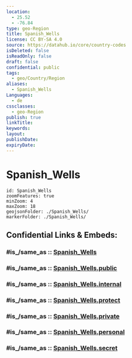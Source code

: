 ```yaml
---
location:
  - 25.52
  - -76.84
type: geo-Region
title: Spanish_Wells
license: CC BY-SA 4.0
source: https://datahub.io/core/country-codes
isDeleted: false
isReadOnly: false
draft: false
confidential: public
tags:
  - geo/Country/Region
aliases:
  - Spanish_Wells
Languages:
  - de
cssclasses:
  - geo-Region
publish: true
linkTitle:
keywords:
layout:
publishDate:
expiryDate:
---
```


# Spanish_Wells

```leaflet
id: Spanish_Wells
zoomFeatures: true 
minZoom: 4 
maxZoom: 18
geojsonFolder: ./Spanish_Wells/
markerFolder: ./Spanish_Wells/
```


## Confidential Links & Embeds: 

### #is_/same_as :: [Spanish_Wells](/_Standards/Earth/Continent/America~Caribbean/Bahamas/Districts~Bahamas/Spanish_Wells.md) 

### #is_/same_as :: [Spanish_Wells.public](/_public/Earth/Continent/America~Caribbean/Bahamas/Districts~Bahamas/Spanish_Wells.public.md) 

### #is_/same_as :: [Spanish_Wells.internal](/_internal/Earth/Continent/America~Caribbean/Bahamas/Districts~Bahamas/Spanish_Wells.internal.md) 

### #is_/same_as :: [Spanish_Wells.protect](/_protect/Earth/Continent/America~Caribbean/Bahamas/Districts~Bahamas/Spanish_Wells.protect.md) 

### #is_/same_as :: [Spanish_Wells.private](/_private/Earth/Continent/America~Caribbean/Bahamas/Districts~Bahamas/Spanish_Wells.private.md) 

### #is_/same_as :: [Spanish_Wells.personal](/_personal/Earth/Continent/America~Caribbean/Bahamas/Districts~Bahamas/Spanish_Wells.personal.md) 

### #is_/same_as :: [Spanish_Wells.secret](/_secret/Earth/Continent/America~Caribbean/Bahamas/Districts~Bahamas/Spanish_Wells.secret.md)


